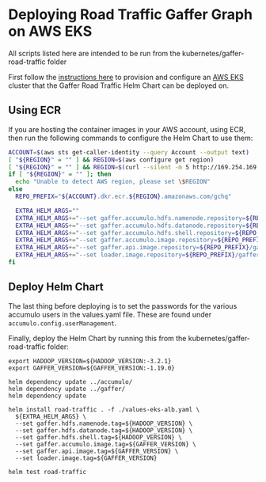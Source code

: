 # Deploying Road Traffic Gaffer Graph on AWS EKS
All scripts listed here are intended to be run from the kubernetes/gaffer-road-traffic folder

First follow the [instructions here](../../docs/aws-eks-deployment.md) to provision and configure an [AWS EKS](https://aws.amazon.com/eks/) cluster that the Gaffer Road Traffic Helm Chart can be deployed on.

## Using ECR
If you are hosting the container images in your AWS account, using ECR, then run the following commands to configure the Helm Chart to use them:

```bash
ACCOUNT=$(aws sts get-caller-identity --query Account --output text)
[ "${REGION}" = "" ] && REGION=$(aws configure get region)
[ "${REGION}" = "" ] && REGION=$(curl --silent -m 5 http://169.254.169.254/latest/dynamic/instance-identity/document | grep region | cut -d'"' -f 4)
if [ "${REGION}" = "" ]; then
  echo "Unable to detect AWS region, please set \$REGION"
else
  REPO_PREFIX="${ACCOUNT}.dkr.ecr.${REGION}.amazonaws.com/gchq"

  EXTRA_HELM_ARGS=""
  EXTRA_HELM_ARGS+="--set gaffer.accumulo.hdfs.namenode.repository=${REPO_PREFIX}/hdfs "
  EXTRA_HELM_ARGS+="--set gaffer.accumulo.hdfs.datanode.repository=${REPO_PREFIX}/hdfs "
  EXTRA_HELM_ARGS+="--set gaffer.accumulo.hdfs.shell.repository=${REPO_PREFIX}/hdfs "
  EXTRA_HELM_ARGS+="--set gaffer.accumulo.image.repository=${REPO_PREFIX}/gaffer "
  EXTRA_HELM_ARGS+="--set gaffer.api.image.repository=${REPO_PREFIX}/gaffer-rest "
  EXTRA_HELM_ARGS+="--set loader.image.repository=${REPO_PREFIX}/gaffer-road-traffic-loader "
fi
```

## Deploy Helm Chart

The last thing before deploying is to set the passwords for the various accumulo users in the values.yaml file. These are found under `accumulo.config.userManagement`.

Finally, deploy the Helm Chart by running this from the kubernetes/gaffer-road-traffic folder:

```
export HADOOP_VERSION=${HADOOP_VERSION:-3.2.1}
export GAFFER_VERSION=${GAFFER_VERSION:-1.19.0}

helm dependency update ../accumulo/
helm dependency update ../gaffer/
helm dependency update

helm install road-traffic . -f ./values-eks-alb.yaml \
  ${EXTRA_HELM_ARGS} \
  --set gaffer.hdfs.namenode.tag=${HADOOP_VERSION} \
  --set gaffer.hdfs.datanode.tag=${HADOOP_VERSION} \
  --set gaffer.hdfs.shell.tag=${HADOOP_VERSION} \
  --set gaffer.accumulo.image.tag=${GAFFER_VERSION} \
  --set gaffer.api.image.tag=${GAFFER_VERSION} \
  --set loader.image.tag=${GAFFER_VERSION}

helm test road-traffic
```
